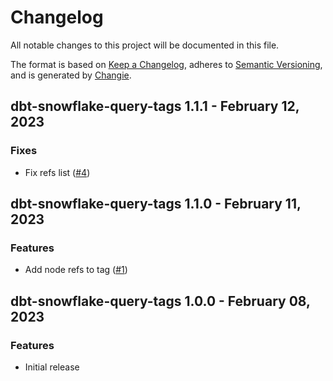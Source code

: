 # Changelog
All notable changes to this project will be documented in this file.

The format is based on [Keep a Changelog](https://keepachangelog.com/en/1.0.0/),
adheres to [Semantic Versioning](https://semver.org/spec/v2.0.0.html),
and is generated by [Changie](https://github.com/miniscruff/changie).

## dbt-snowflake-query-tags 1.1.1 - February 12, 2023

### Fixes

- Fix refs list ([#4](https://github.com/get-select/dbt-snowflake-query-tags/pull/4))



## dbt-snowflake-query-tags 1.1.0 - February 11, 2023

### Features

- Add node refs to tag ([#1](https://github.com/get-select/dbt-snowflake-query-tags/pull/1))



## dbt-snowflake-query-tags 1.0.0 - February 08, 2023

### Features

- Initial release



